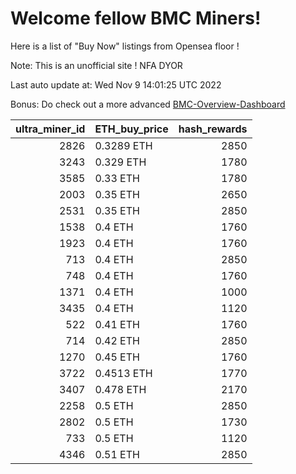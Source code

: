 # Welcome fellow BMC Miners!
Here is a list of "Buy Now" listings from Opensea floor !

Note: This is an unofficial site ! NFA DYOR

Last auto update at: Wed Nov  9 14:01:25 UTC 2022

Bonus: Do check out a more advanced [BMC-Overview-Dashboard](https://dune.com/defifunk/BMC-Overview-Dashboard)


|   ultra_miner_id | ETH_buy_price   |   hash_rewards |
|-----------------:|:----------------|---------------:|
|             2826 | 0.3289 ETH      |           2850 |
|             3243 | 0.329 ETH       |           1780 |
|             3585 | 0.33 ETH        |           1780 |
|             2003 | 0.35 ETH        |           2650 |
|             2531 | 0.35 ETH        |           2850 |
|             1538 | 0.4 ETH         |           1760 |
|             1923 | 0.4 ETH         |           1760 |
|              713 | 0.4 ETH         |           2850 |
|              748 | 0.4 ETH         |           1760 |
|             1371 | 0.4 ETH         |           1000 |
|             3435 | 0.4 ETH         |           1120 |
|              522 | 0.41 ETH        |           1760 |
|              714 | 0.42 ETH        |           2850 |
|             1270 | 0.45 ETH        |           1760 |
|             3722 | 0.4513 ETH      |           1770 |
|             3407 | 0.478 ETH       |           2170 |
|             2258 | 0.5 ETH         |           2850 |
|             2802 | 0.5 ETH         |           1730 |
|              733 | 0.5 ETH         |           1120 |
|             4346 | 0.51 ETH        |           2850 |